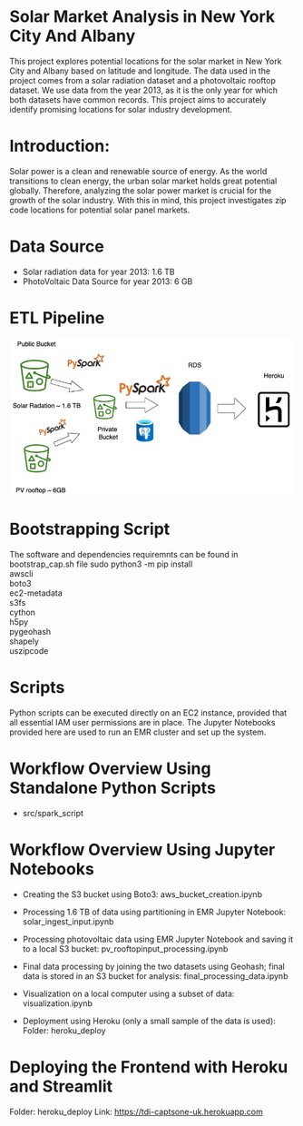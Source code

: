 # Solar Market Analysis in New York City And Albany
This project explores potential locations for the solar market in New York City and Albany based on latitude and longitude. The data used in the project comes from a solar radiation dataset and a photovoltaic rooftop dataset. We use data from the year 2013, as it is the only year for which both datasets have common records. This project aims to accurately identify promising locations for solar industry development.

# Introduction: 
Solar power is a clean and renewable source of energy. As the world transitions to clean energy, the urban solar market holds great potential globally. Therefore, analyzing the solar power market is crucial for the growth of the solar industry. With this in mind, this project investigates zip code locations for potential solar panel markets.

# Data Source 
- Solar radiation data for year 2013: 1.6 TB
- PhotoVoltaic Data Source for year 2013: 6 GB

# ETL Pipeline
![alt text](https://github.com/umeshkhaniya/TDI_Captsone_project/blob/main/image/captsone_sketch.jpg)


# Bootstrapping Script
The software and dependencies requiremnts can be found in bootstrap_cap.sh file
 sudo python3 -m pip install \
  awscli \
 boto3 \
 ec2-metadata \
 s3fs \
 cython \
 h5py \
 pygeohash \
 shapely \
 uszipcode

# Scripts

Python scripts can be executed directly on an EC2 instance, provided that all essential IAM user permissions are in place.
The Jupyter Notebooks provided here are used to run an EMR cluster and set up the system.


# Workflow Overview Using Standalone Python Scripts
- src/spark_script

# Workflow Overview Using Jupyter Notebooks

- Creating the S3 bucket using Boto3: aws_bucket_creation.ipynb
- Processing 1.6 TB of data using partitioning in EMR Jupyter Notebook: solar_ingest_input.ipynb
- Processing photovoltaic data using EMR Jupyter Notebook and saving it to a local S3 bucket: pv_rooftopinput_processing.ipynb
- Final data processing by joining the two datasets using Geohash; final data is stored in an S3 bucket for analysis: final_processing_data.ipynb
- Visualization on a local computer using a subset of data: visualization.ipynb
  
- Deployment using Heroku (only a small sample of the data is used): Folder: heroku_deploy

# Deploying the Frontend with Heroku and Streamlit
Folder: heroku_deploy
Link: https://tdi-captsone-uk.herokuapp.com


